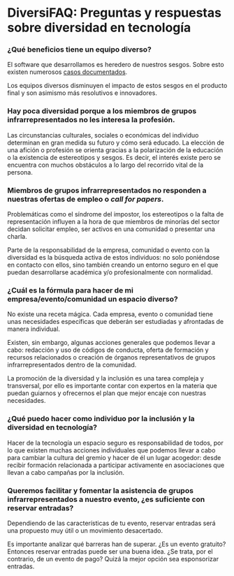 # DiversiFAQ: Preguntas y respuestas sobre diversidad en tecnología

### ¿Qué beneficios tiene un equipo diverso?

El software que desarrollamos es heredero de nuestros sesgos. Sobre esto existen
numerosos [casos documentados](https://www.theguardian.com/technology/2017/apr/13/ai-programs-exhibit-racist-and-sexist-biases-research-reveals).

Los equipos diversos disminuyen el impacto de estos sesgos en el producto final
y son asimismo más resolutivos e innovadores.

### Hay poca diversidad porque a los miembros de grupos infrarrepresentados no les interesa la profesión.

Las circunstancias culturales, sociales o económicas del individuo determinan en gran medida su futuro y cómo será educado. La elección de una afición o profesión se orienta gracias a la polarización de la educación o la existencia de estereotipos y sesgos. Es decir, el interés existe pero se encuentra con muchos obstáculos a lo largo del recorrido vital de la persona.

### Miembros de grupos infrarrepresentados no responden a nuestras ofertas de empleo o *call for papers*.

Problemáticas como el síndrome del impostor, los estereotipos o la falta de
representación influyen a la hora de que miembros de minorías del sector decidan
solicitar empleo, ser activos en una comunidad o presentar una charla.

Parte de la responsabilidad de la empresa, comunidad o evento con la diversidad
es la búsqueda activa de estos individuos: no solo poniéndose en contacto con
ellos, sino también creando un entorno seguro en el que puedan desarrollarse
académica y/o profesionalmente con normalidad.

### ¿Cuál es la fórmula para hacer de mi empresa/evento/comunidad un espacio diverso?

No existe una receta mágica. Cada empresa, evento o comunidad tiene unas necesidades específicas que deberán ser estudiadas y afrontadas de manera individual.

Existen, sin embargo, algunas acciones generales que podemos llevar a cabo: redacción y uso de códigos de conducta, oferta de formación y recursos relacionados o creación de órganos representativos de grupos infrarrepresentados dentro de la comunidad.

La promoción de la diversidad y la inclusión es una tarea compleja y transversal, por ello es importante contar con expertos en la materia que puedan guiarnos y ofrecernos el plan que mejor encaje con nuestras necesidades.

### ¿Qué puedo hacer como individuo por la inclusión y la diversidad en tecnología?

Hacer de la tecnología un espacio seguro es responsabilidad de todos, por lo que existen muchas acciones individuales que podemos llevar a cabo para cambiar la cultura del gremio y hacer de él un lugar acogedor: desde recibir formación relacionada a participar activamente en asociaciones que llevan a cabo campañas por la inclusión.

### Queremos facilitar y fomentar la asistencia de grupos infrarrepresentados a nuestro evento, ¿es suficiente con reservar entradas?

Dependiendo de las características de tu evento, reservar entradas será una propuesto muy útil o un movimiento desacertado.

Es importante analizar qué barreras han de superar. ¿Es un evento gratuito? Entonces reservar entradas puede ser una buena idea. ¿Se trata, por el contrario, de un evento de pago? Quizá la mejor opción sea esponsorizar entradas.

